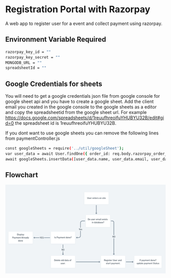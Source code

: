 # Registration Portal with Razorpay
A web app to register user for a event and collect payment using razorpay.

## Environment Variable Required
```sh
razorpay_key_id = ""
razorpay_key_secret = ""
MONGODB_URL = ""
spreadsheetId = ""
```
## Google Credentials for sheets
You will need to get a google credentials json file from google console for google sheet api and you have to create a google sheet. Add the client email you created in the google console to the google sheets as a editor and copy the spreadsheetid from the google sheet url.
For example https://docs.google.com/spreadsheets/d/1reuufhreoifuYHUBYU32B/edit#gid=0 the spreadsheet id is 1reuufhreoifuYHUBYU32B.

If you dont want to use google sheets you can remove the following lines from paymentController.js
```sh
const googleSheets = require('../util/googleSheet');
var user_data = await User.findOne({ order_id: req.body.razorpay_order_id });
await googleSheets.insertData([user_data.name, user_data.email, user_data.phone, user_data.college, user_data.address.address1, user_data.address.address2, user_data.address.city, user_data.address.state, user_data.address.pincode, user_data.order_id, user_data.paymentDate ]);
```

## Flowchart
![Flowchart](/img/flowchat.PNG "Flowchart")
